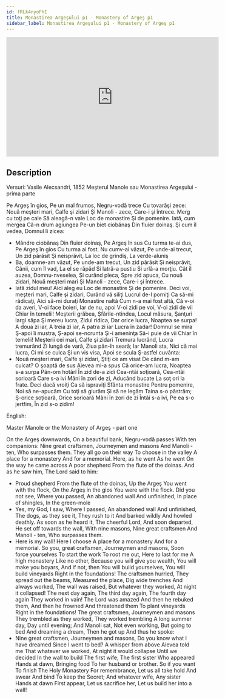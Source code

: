 ```yaml
---
id: fRLk4nyoFhI
title: Monastirea Argeşului p1 - Monastery of Argeş p1
sidebar_label: Monastirea Argeşului p1 - Monastery of Argeş p1
---
```


<iframe
  width="560"
  height="315"
  src="https://www.youtube.com/embed/fRLk4nyoFhI"
  title="YouTube video player"
  frameborder="0"
  allow="accelerometer; autoplay; clipboard-write; encrypted-media; gyroscope; picture-in-picture; web-share"
  referrerpolicy="strict-origin-when-cross-origin"
  allowfullscreen
></iframe>

## Description

Versuri: Vasile Alecsandri, 1852
Meşterul Manole sau Monastirea Argeşului - prima parte

Pe Argeş în gios,
Pe un mal frumos,
Negru-vodă trece
Cu tovarăşi zece:
Nouă meşteri mari,
Calfe şi zidari
Şi Manoli - zece,
Care-i şi întrece.
Merg cu toţi pe cale
Să aleagă-n vale
Loc de monastire
Şi de pomenire.
Iată, cum mergea
Că-n drum agiungea
Pe-un biet ciobănaş
Din fluier doinaş.
Şi cum îl vedea,
Domnul îi zicea:
- Mândre ciobănaş
Din fluier doinaş,
Pe Argeş în sus
Cu turma te-ai dus,
Pe Argeş în gios
Cu turma ai fost.
Nu cumv-ai văzut,
Pe unde-ai trecut,
Un zid părăsit
Şi neisprăvit,
La loc de grindiş,
La verde-aluniş
- Ba, doamne-am văzut,
Pe unde-am trecut,
Un zid părăsit
Şi neisprăvit,
Cânii, cum îl vad,
La el se răpăd
Si latră-a pustiu
Si urlă-a morţiu.
Cât îl auzea,
Domnu-nveselea,
Şi curând pleca,
Spre zid apuca,
Cu nouă zidari,
Nouă meşteri mari
Şi Manoli - zece,
Care-i şi întrece.
- Iată zidul meu!
Aici aleg eu
Loc de monastire
Şi de pomenire.
Deci voi, meşteri mari,
Calfe şi zidari,
Curând vă siliţi
Lucrul de-l porniţi
Ca să-mi rădicaţi,
Aici să-mi duraţi
Monastire naltă
Cum n-a mai fost altă,
Că v-oi da averi,
V-oi face boieri,
Iar de nu, apoi
V-oi zidi pe voi,
V-oi zidi de vii
Chiar în temelii!
Meşterii grăbea,
Şfările-ntindea,
Locul măsura,
Şanţuri largi săpa
Şi mereu lucra,
Zidul ridica,
Dar orice lucra,
Noaptea se surpa!
A doua zi iar,
A treia zi iar,
A patra zi iar
Lucra în zadar!
Domnul se mira
Ş-apoi îi mustra,
Ş-apoi se-ncrunta
Şi-i ameninţa
Să-i puie de vii
Chiar în temelii!
Meşterii cei mari,
Calfe şi zidari
Tremura lucrând,
Lucra tremurând
Zi lungă de vară,
Ziua pân-în seară;
Iar Manoli sta,
Nici că mai lucra,
Ci mi se culca
Şi un vis visa,
Apoi se scula
Ş-astfel cuvânta:
- Nouă meşteri mari,
Calfe şi zidari,
Ştiţi ce am visat
De când m-am culcat?
O şoaptă de sus
Aievea mi-a spus
Că orice-am lucra,
Noaptea s-a surpa
Pân-om hotărî
În zid de-a zidi
Cea-ntâi soţioară,
Cea-ntâi sorioară
Care s-a ivi
Mâni în zori de zi,
Aducând bucate
La soţ ori la frate.
Deci dacă vroiţi
Ca să ispraviţi
Sfânta monastire
Pentru pomenire,
Noi să ne-apucăm
Cu toţi să giurăm
Şi să ne legăm
Taina s-o păstrăm;
Ş-orice soţioară,
Orice sorioară
Mâni în zori de zi
Întâi s-a ivi,
Pe ea s-o jertfim,
În zid s-o zidim!

English:

Master Manole or the Monastery of Argeş - part one

On the Argeş downwards,
On a beautiful bank,
Negru-vodă passes
With ten companions:
Nine great craftsmen,
Journeymen and masons
And Manoli - ten,
Who surpasses them.
They all go on their way
To choose in the valley
A place for a monastery
And for a memorial.
Here, as he went
As he went
On the way he came across
A poor shepherd
From the flute of the doinas.
And as he saw him,
The Lord said to him:
- Proud shepherd
From the flute of the doinas,
Up the Argeş
You went with the flock,
On the Argeş in the gios
You were with the flock.
Did you not see,
Where you passed,
An abandoned wall
And unfinished,
In place of shingles,
In the green-mole
- Yes, my God, I saw,
Where I passed,
An abandoned wall
And unfinished,
The dogs, as they see it,
They rush to it
And barked wildly
And howled deathly.
As soon as he heard it,
The cheerful Lord,
And soon departed,
He set off towards the wall,
With nine masons,
Nine great craftsmen
And Manoli - ten,
Who surpasses them.
- Here is my wall!
Here I choose
A place for a monastery
And for a memorial.
So you, great craftsmen,
Journeymen and masons,
Soon force yourselves
To start the work
To root me out,
Here to last for me
A high monastery
Like no other,
Because you will give you wealth,
You will make you boyars,
And if not, then
You will build yourselves,
You will build vineyards
Right in the foundations!
The craftsmen hurried,
They spread out the beams,
Measured the place,
Dig wide trenches
And always worked,
The wall was raised,
But whatever they worked,
At night it collapsed!
The next day again,
The third day again,
The fourth day again
They worked in vain!
The Lord was amazed
And then he rebuked them,
And then he frowned
And threatened them
To plant vineyards
Right in the foundations!
The great craftsmen,
Journeymen and masons
They trembled as they worked,
They worked trembling
A long summer day,
Day until evening;
And Manoli sat,
Not even working,
But going to bed
And dreaming a dream,
Then he got up
And thus he spoke:
- Nine great craftsmen,
Journeymen and masons,
Do you know what I have dreamed
Since I went to bed?
A whisper from above
Aievea told me
That whatever we worked,
At night it would collapse
Until we decided
In the wall to build
The first wife,
The first sister
Who appeared
Hands at dawn,
Bringing food
To her husband or brother.
So if you want
To finish
The Holy Monastery
For remembrance,
Let us all take hold
And swear
And bind
To keep the Secret;
And whatever wife,
Any sister
Hands at dawn
First appear,
Let us sacrifice her,
Let us build her into a wall!
